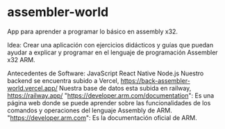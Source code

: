 # assembler-world
App para aprender a programar lo básico en assembly x32.

Idea:
    Crear una aplicación con ejercicios didácticos y guías que puedan ayudar a explicar y programar en el lenguaje de programación Assembler x32 ARM.

Antecedentes de Software:
    JavaScript
    React Native
    Node.js
    Nuestro backend se encuentra subido a Vercel, https://back-assembler-world.vercel.app/
    Nuestra base de datos esta subida en railway, https://railway.app/
    "https://developer.arm.com/documentation": Es una página web donde se puede aprender sobre las funcionalidades de los comandos y operaciones del lenguaje Assembly de ARM.
    "https://developer.arm.com": Es la documentación oficial de ARM.